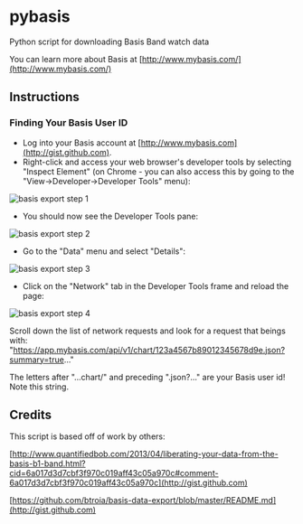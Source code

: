 pybasis
=======

Python script for downloading Basis Band watch data


You can learn more about Basis at [http://www.mybasis.com/](http://www.mybasis.com/)

## Instructions

### Finding Your Basis User ID
- Log into your Basis account at [http://www.mybasis.com](http://gist.github.com).
- Right-click and access your web browser's developer tools by selecting "Inspect Element" (on Chrome - you can also access this by going to the "View->Developer->Developer Tools" menu):

![basis export step 1](http://www....png)

- You should now see the Developer Tools pane:

![basis export step 2](http://www....png)

- Go to the "Data" menu and select "Details":

![basis export step 3](http://www....png)

- Click on the "Network" tab in the Developer Tools frame and reload the page:

![basis export step 4](http://www....png)

Scroll down the list of network requests and look for a request that beings with:
"https://app.mybasis.com/api/v1/chart/123a4567b89012345678d9e.json?summary=true..."

The letters after "...chart/" and preceding ".json?..." are your Basis user id! Note this string.


## Credits

This script is based off of work by others:

[http://www.quantifiedbob.com/2013/04/liberating-your-data-from-the-basis-b1-band.html?cid=6a017d3d7cbf3f970c019aff43c05a970c#comment-6a017d3d7cbf3f970c019aff43c05a970c](http://gist.github.com)

[https://github.com/btroia/basis-data-export/blob/master/README.md](http://gist.github.com)
